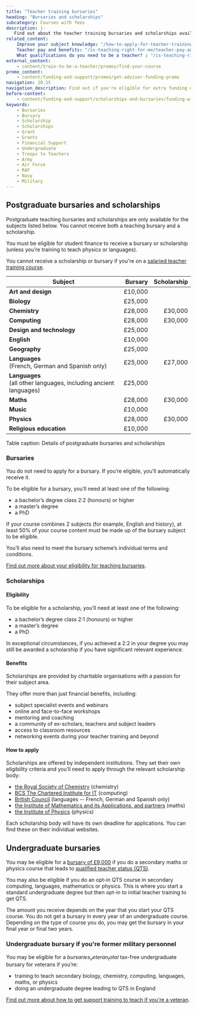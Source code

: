 ```yaml
---
title: "Teacher training bursaries"
heading: "Bursaries and scholarships"
subcategory: Courses with fees
description: |-
   Find out about the teacher training bursaries and scholarships available, depending on the subject you’re training to teach.
related_content:
    Improve your subject knowledge: "/how-to-apply-for-teacher-training/subject-knowledge-enhancement"
    Teacher pay and benefits: "/is-teaching-right-for-me/teacher-pay-and-benefits"
    What qualifications do you need to be a teacher? : "/is-teaching-right-for-me/qualifications-you-need-to-teach"
external_content:
    - content/train-to-be-a-teacher/promos/find-your-course
promo_content:
    - content/funding-and-support/promos/get-adviser-funding-promo
navigation: 20.15
navigation_description: Find out if you're eligible for extra funding depending on the subject you're training to teach.
before-content:
    - content/funding-and-support/scholarships-and-bursaries/funding-widget
keywords:
    - Bursaries
    - Bursary
    - Scholarship
    - Scholarships
    - Grant
    - Grants
    - Financial Support
    - Undergraduate
    - Troops to Teachers
    - Army
    - Air Force
    - RAF
    - Navy
    - Military
---
```


## Postgraduate bursaries and scholarships

Postgraduate teaching bursaries and scholarships are only available for the subjects listed below. You cannot receive both a teaching bursary and a scholarship.

You must be eligible for student finance to receive a bursary or scholarship (unless you’re training to teach physics or languages).

You cannot receive a scholarship or bursary if you're on a [salaried teacher training course](/funding-and-support/salaried-teacher-training).

| Subject                                                               | Bursary  | Scholarship      |
|-----------------------------------------------------------------------| -------: | ---------------: |
| **Art and design**                                                    | £10,000  |                  |
| **Biology**                                                           | £25,000  |                  |
| **Chemistry**                                                         | £28,000  | £30,000          |
| **Computing**                                                         | £28,000  | £30,000          |
| **Design and technology**                                             | £25,000  |                  |
| **English**                                                           | £10,000  |                  |
| **Geography**                                                         | £25,000  |                  |
| **Languages**<br/> (French, German and Spanish only)                  | £25,000  | £27,000          |
| **Languages**<br/> (all other languages, including ancient languages) | £25,000  |                  |
| **Maths**                                                             | £28,000  | £30,000          |
| **Music**                                                             | £10,000  |                  |
| **Physics**                                                           | £28,000  | £30,000          |
| **Religious education**                                               | £10,000  |                  |

Table caption: Details of postgraduate bursaries and scholarships

### Bursaries

You do not need to apply for a bursary. If you’re eligible, you’ll automatically receive it.

To be eligible for a bursary, you’ll need at least one of the following:

* a bachelor’s degree class 2:2 (honours) or higher
* a master’s degree
* a PhD

If your course combines 2 subjects (for example, English and history), at least 50% of your course content must be made up of the bursary subject to be eligible.

You’ll also need to meet the bursary scheme’s individual terms and conditions.

[Find out more about your eligibility for teaching bursaries](https://www.gov.uk/government/publications/funding-initial-teacher-training-itt/funding-initial-teacher-training-itt-academic-year-2024-to-2025).

### Scholarships

#### Eligibility

To be eligible for a scholarship, you’ll need at least one of the following:

* a bachelor’s degree class 2:1 (honours) or higher
* a master’s degree
* a PhD

In exceptional circumstances, if you achieved a 2:2 in your degree you may still be awarded a scholarship if you have significant relevant experience.

#### Benefits

Scholarships are provided by charitable organisations with a passion for their subject area.

They offer more than just financial benefits, including:

* subject specialist events and webinars
* online and face-to-face workshops
* mentoring and coaching
* a community of ex-scholars, teachers and subject leaders
* access to classroom resources
* networking events during your teacher training and beyond

#### How to apply

Scholarships are offered by independent institutions. They set their own eligibility criteria and you’ll need to apply through the relevant scholarship body:

* [the Royal Society of Chemistry](https://www.rsc.org/prizes-funding/funding/find-funding/teacher-training-scholarships/) (chemistry)
* [BCS The Chartered Institute for IT](https://www.bcs.org/get-qualified/certification-and-scholarships-for-teachers/bcs-computer-teacher-scholarships/) (computing)
* [British Council](https://www.britishcouncil.org/education/he-science/opportunities/ltts) (languages -- French, German and Spanish only)
* [the Institute of Mathematics and its Applications, and partners](https://teachingmathsscholars.org/home) (maths)
* [the Institute of Physics](https://www.iop.org/about/support-grants/iop-teacher-training-scholarships#gref) (physics)

Each scholarship body will have its own deadline for applications. You can find these on their individual websites.

## Undergraduate bursaries

You may be eligible for a [bursary of £9,000](https://www.gov.uk/government/publications/funding-initial-teacher-training-itt/funding-initial-teacher-training-itt-academic-year-2024-to-2025#undergraduate-bursary) if you do a secondary maths or physics course that leads to [qualified teacher status (QTS)](/train-to-be-a-teacher/what-is-qts).

You may also be eligible if you do an opt-in QTS course in secondary computing, languages, mathematics or physics. This is where you start a standard undergraduate degree but then opt-in to initial teacher training to get QTS.

The amount you receive depends on the year that you start your QTS course. You do not get a bursary in every year of an undergraduate course. Depending on the type of course you do, you may get the bursary in your final year or final two years.

### Undergraduate bursary if you're former military personnel

You may be eligible for a $bursaries_veteran_total$ tax-free undergraduate bursary for veterans if you’re:

* training to teach secondary biology, chemistry, computing, languages, maths, or physics
* doing an undergraduate degree leading to QTS in England

[Find out more about how to get support training to teach if you're a veteran](/funding-and-support/if-youre-a-veteran).
